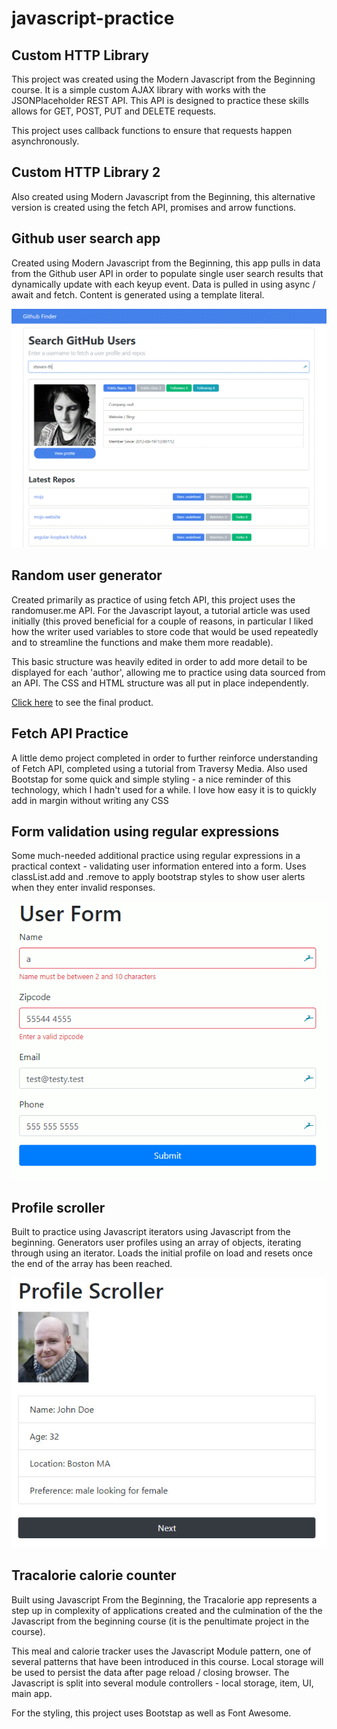# javascript-practice

## Custom HTTP Library

This project was created using the Modern Javascript from the Beginning course. It is a simple custom AJAX library with works with the JSONPlaceholder REST API. This API is designed to practice these skills allows for GET, POST, PUT and DELETE requests.

This project uses callback functions to ensure that requests happen asynchronously.

## Custom HTTP Library 2

Also created using Modern Javascript from the Beginning, this alternative version is created using the fetch API, promises and arrow functions.

## Github user search app

Created using Modern Javascript from the Beginning, this app pulls in data from the Github user API in order to populate single user search results that dynamically update with each keyup event. Data is pulled in using async / await and fetch. Content is generated using a template literal.

![Github user search app image](https://raw.githubusercontent.com/paul-duvall/website_images/master/project-image-github-search.GIF)

## Random user generator

Created primarily as practice of using fetch API, this project uses the randomuser.me API. For the Javascript layout, a tutorial article was used initially (this proved beneficial for a couple of reasons, in particular I liked how the writer used variables to store code that would be used repeatedly and to streamline the functions and make them more readable). 

This basic structure was heavily edited in order to add more detail to be displayed for each 'author', allowing me to practice using data sourced from an API. The CSS and HTML structure was all put in place independently.

[Click here](https://codepen.io/duvallpj/full/eQPMMp/) to see the final product.

## Fetch API Practice

A little demo project completed in order to further reinforce understanding of Fetch API, completed using a tutorial from Traversy Media. Also used Bootstap for some quick and simple styling - a nice reminder of this technology, which I hadn't used for a while. I love how easy it is to quickly add in margin without writing any CSS

## Form validation using regular expressions

Some much-needed additional practice using regular expressions in a practical context - validating user information entered into a form. Uses classList.add and .remove to apply bootstrap styles to show user alerts when they enter invalid responses.

![Form validation using regular expressions](https://raw.githubusercontent.com/paul-duvall/website_images/master/project-image-regex-form.gif)

## Profile scroller

Built to practice using Javascript iterators using Javascript from the beginning. Generators user profiles using an array of objects, iterating through using an iterator. Loads the initial profile on load and resets once the end of the array has been reached.

![Profile scroller](https://raw.githubusercontent.com/paul-duvall/website_images/master/project-image-profile-scroller.jpg)

## Tracalorie calorie counter

Built using Javascript From the Beginning, the Tracalorie app represents a step up in complexity of applications created and the culmination of the the Javascript from the beginning course (it is the penultimate project in the course).

This meal and calorie tracker uses the Javascript Module pattern, one of several patterns that have been introduced in this course. Local storage will be used to persist the data after page reload / closing browser. The Javascript is split into several module controllers - local storage, item, UI, main app.

For the styling, this project uses Bootstap as well as Font Awesome.

